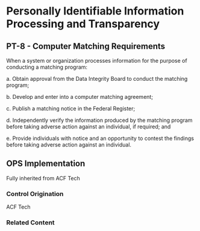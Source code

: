 # Personally Identifiable Information Processing and Transparency
## PT-8 - Computer Matching Requirements

When a system or organization processes information for the purpose of conducting a matching program:

a. Obtain approval from the Data Integrity Board to conduct the matching program;

b. Develop and enter into a computer matching agreement;

c. Publish a matching notice in the Federal Register;

d. Independently verify the information produced by the matching program before taking adverse action against an individual, if required; and

e. Provide individuals with notice and an opportunity to contest the findings before taking adverse action against an individual.

## OPS Implementation

Fully inherited from ACF Tech

### Control Origination

ACF Tech

### Related Content
